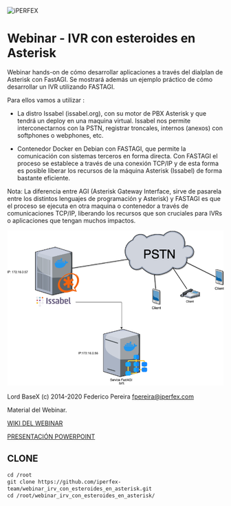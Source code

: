 
![iPERFEX](https://www.iperfex.com/wp-content/uploads/2019/01/iPerfex_logo_naranja-e1546949425459.png)

# Webinar - IVR con esteroides en Asterisk

Webinar hands-on de cómo desarrollar aplicaciones a través del dialplan de Asterisk con FastAGI. Se mostrará además un ejemplo práctico de cómo desarrollar un IVR utilizando FASTAGI.

Para ellos vamos a utilizar :
- La distro Issabel (issabel.org), con su motor de PBX Asterisk y que tendrá un deploy en una maquina virtual. Issabel nos permite interconectarnos con la PSTN, registrar troncales, internos (anexos) con softphones o webphones, etc.

- Contenedor Docker en Debian con FASTAGI,  que permite la comunicación con sistemas terceros en forma directa. Con FASTAGI el proceso se establece a través de una conexión TCP/IP y de esta forma es posible liberar los recursos de la máquina Asterisk (Issabel) de forma bastante eficiente.

Nota: La diferencia entre AGI (Asterisk Gateway Interface, sirve de pasarela entre los distintos lenguajes de programación y Asterisk) y FASTAGI es que el proceso se ejecuta en otra maquina o contenedor a través de comunicaciones TCP/IP, liberando los recursos que son cruciales para IVRs o aplicaciones que tengan muchos impactos.

![webinar](https://raw.githubusercontent.com/iperfex-team/webinar_irv_con_esteroides_en_asterisk/main/webinar_ivr_con_esteroides_en_asterisk.png)



Lord BaseX (c) 2014-2020
 Federico Pereira <fpereira@iperfex.com>

Material del Webinar.

[WIKI DEL WEBINAR](https://github.com/iperfex-team/webinar_irv_con_esteroides_en_asterisk/wiki)

[PRESENTACIÓN POWERPOINT](https://github.com/iperfex-team/webinar_irv_con_esteroides_en_asterisk/raw/main/IVR_CON_ESTEROIDES_EN_ASTERISK-14-01-2021.pptx)

## CLONE
```
cd /root
git clone https://github.com/iperfex-team/webinar_irv_con_esteroides_en_asterisk.git
cd /root/webinar_irv_con_esteroides_en_asterisk/
```
